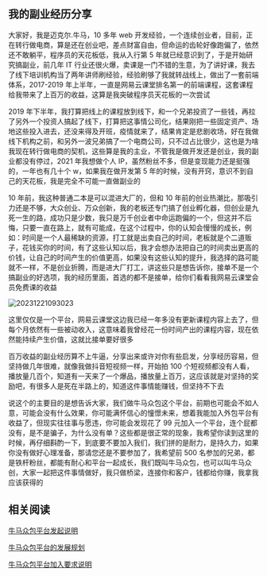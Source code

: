 ## 我的副业经历分享

大家好，我是迈克尔.牛马，10 多年 web 开发经验，一个连续创业者，目前，正在转行做电商，算是还在创业吧，差点财富自由，但命运的齿轮好像跑偏了，依然还不敢躺平，程序员的天花板低，我从入行第 5 年就已经意识到了，于是开始研究搞副业，前几年 IT 行业还很火爆，卖课是一门不错的生意，为了讲好课，我去了线下培训机构当了两年讲师刷经验，经验刷够了我就转战线上，做出了一套前端体系，2017-2019 年上半年，一直是网易云课堂排名第一的前端课程，这套课程给我带来了上百万的收益，这算是我突破程序员天花板的一次尝试

2019 年下半年，我打算把线上的课程放到线下，和一个兄弟投资了一些钱，再拉了另外一个投资人搞起了线下，打算把这事情公司化，结果刚把一些固定资产、场地这些投入进去，还没来得及开班，疫情就来了，结果肯定是悲剧收场，好在我做线下机构之前，和另外一波兄弟搞了一个电商公司，只不过占比很少，这也是为啥我现在转行做电商的契机，这些算是我的主业，不管我是做开发还是创业，我的副业都没有停过，2021 年我想做个人 IP，虽然粉丝不多，但是变现能力还是挺强的，一年也有几十个 w，如果我在做开发第 5 年的时候，没有开窍，意识不到自己的天花板，我是完全不可能一直做副业的

10 年前，我这种普通二本是可以混进大厂的，但和 10 年前的创业热潮比，那吸引力还是不够，大众创业、万众创新，我的老板还专门搞了创业孵化器，但创业是九死一生的路，成功只是少数，我只是万千创业者中命运跑偏的一个，但这并不后悔，只要一直在路上，就有可能成，在这个过程中，你的认知会慢慢的成长，例如：时间是一个人最稀缺的资源，打工就是出卖自己的时间，老板就是个二道贩子，花钱买你的时间，有了这些认知以后，我才会想办法把自己的时间卖出更高的价钱，让自己的时间产生的价值更高，如果没有这些认知的提升，我选择的路可能就不一样，不是创业折腾，而是进大厂打工，讲这些只是想告诉你，接单不是一个搞副业的好选项，我的经历里面，首选的都不是接单，给你们看看我网易云课堂会员免费课的收益

![20231221093023](https://cdn.jsdelivr.net/gh/nodeing/img-host/20231221093023.png)

这里仅仅是一个平台，网易云课堂这边我已经一年多没有更新课程内容上去了，但每个月依然有一些被动收入，这意味着我曾经花一份时间产出的课程内容，现在依然能持续产生价值，这就比接单要好很多

百万收益的副业经历算不上牛逼，分享出来或许对你有些启发，分享经历容易，但坚持做几年很难，就像我做抖音短视频一样，开始拍 100 个短视频都没有人看，播放量几百个，知道有一天来了一个爆品，播放量上百万，这应该就是对坚持的奖励吧，有很多人是死在半路上的，知道这件事情能赚钱，但坚持不下去

说这个的主要目的是想告诉大家，我们做牛马众包这个平台，前期也可能会不如人意，可能会没有什么效果，你可能满怀信心的憧憬未来，想着我能加入外包平台有收益了，但现实往往事与愿违，你可能会发现花了 99 元加入一个平台，连个屁都没有，是不是骗子，为什么没有单？这些都是很正常的现象，我希望你读到这里的时候，再仔细斟酌一下，到底要不要加入我们，我们拼的是耐力，是持久力，如果你没有做好心理准备，那请您还是不要参加了，我希望前 500 名参加的兄弟，都是铁杆粉丝，都能有耐心和平台一起成长，我们既叫牛马众包，也可以叫牛马众创，大家一起把这件事情做好，我只做桥梁，连接你和客户，钱都给你赚，我拿我应该获得的

## 相关阅读

[牛马众包平台发起说明](/article/crowdsourcing/index.html)

[牛马众包平台的发展规划](/article/crowdsourcing/plan.html)

[牛马众包平台加入要求说明](/article/crowdsourcing/condition.html)
